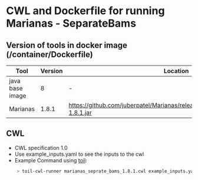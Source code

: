 # CWL and Dockerfile for running Marianas - SeparateBams

## Version of tools in docker image (/container/Dockerfile)

| Tool	| Version	| Location	|
|---	|---	|---	|
| java base image  	| 8 	|   -	|
| Marianas  	| 1.8.1  	|  https://github.com/juberpatel/Marianas/releases/download/v1.8.1/Marianas-1.8.1.jar	|


## CWL

- CWL specification 1.0
- Use example_inputs.yaml to see the inputs to the cwl
- Example Command using [toil](https://toil.readthedocs.io):

```bash
    > toil-cwl-runner marianas_seprate_bams_1.8.1.cwl example_inputs.yaml
```
